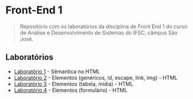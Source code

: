 # Front-End 1

> Repositório com os laboratórios da disciplina de Front End 1 do curso de Análise e Desenvolvimento de Sistemas do IFSC, câmpus São José.

## Laboratórios

- [Laboratório 1](lab-01/) - Sêmantica no HTML
- [Laboratório 2](lab-02/) - Elementos (genéricos, id, escape, link, img) - HTML
- [Laboratório 3](lab-03/) - Elementos (tabela, mídia) - HTML
- [Laboratório 4](lab-04/) - Elementos (formulário) - HTML